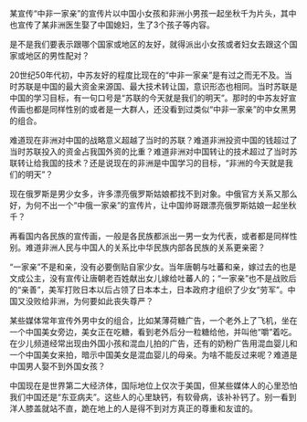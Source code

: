 
某宣传“中非一家亲”的宣传片以中国小女孩和非洲小男孩一起坐秋千为片头，其中也宣传了某非洲医生娶了中国媳妇，生了3个孩子等内容。

是不是我们要表示跟哪个国家或地区的友好，就得派出小女孩或者妇女去跟这个国家或地区的男性配对？

20世纪50年代初，中苏友好的程度比现在的“中非一家亲”是有过之而无不及。当时苏联是中国的最大资金来源国、最大技术转让国，意识形态也相同。当时苏联是中国的学习目标，有一句口号是“苏联的今天就是我们的明天”。那时的中苏友好宣传画也都是同样性别的或者是一大群人，还没看到过类似“中非一家亲”的中女黑男的组合。

难道现在非洲对中国的战略意义超越了当时的苏联？难道非洲投资中国的钱超过了当时苏联投入的资金占我国外资的比重？难道非洲对中国转让的技术超过了当时苏联转让给我国的技术？还是说现在的非洲是中国学习的目标，“非洲的今天就是我们的明天”？

现在俄罗斯是男少女多，许多漂亮俄罗斯姑娘都找不到对象。中俄官方关系又那么好，为何不出一个“中俄一家亲”的宣传片，让中国帅哥跟漂亮俄罗斯姑娘一起坐秋千？

再看国内各民族的宣传画，一般是各民族都派出一男一女为代表，或者都是同样性别。难道非洲人民与中国人的关系比中华民族内部各民族的关系更亲密？

“一家亲”不是和亲，没有必要倒贴自家少女。当年唐朝与吐蕃和亲，嫁过去的也是文成公主，没有宣传让唐朝老百姓献出女儿嫁给吐蕃人的；“一家亲”也不是战败后的“亲善”，美军打败日本以后占领了日本本土，日本政府才组织了少女“劳军”。中国又没败给非洲，为何要如此丧失尊严？

某些媒体常年宣传外男中女的组合，比如某薄荷糖广告，一个老外上了飞机，坐在一个中国美女旁边，美女正在吃糖，看到老外后分一粒糖给他，并叫他“嚼”着吃。在少儿频道经常出现由外国小孩和混血儿拍的广告，还有的奶粉广告用混血婴儿和一个中国美女来拍，暗示中国美女是混血婴儿的母亲。为啥不能反过来呢？难道是中国男人娶不到外国女孩？

中国现在是世界第二大经济体，国际地位上仅次于美国，但某些媒体人的心里恐怕我们中国还是“东亚病夫”。这些人的心里缺钙，有软骨病，该补补钙了。别一看到洋人膝盖就站不直，跪在地上的人是得不到对方真正的尊重和友谊的。

